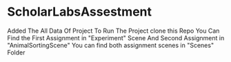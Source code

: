 # ScholarLabsAssestment
Added The All Data Of Project To Run The Project clone this Repo
You Can Find the First Assignment in "Experiment" Scene And Second Assignment in "AnimalSortingScene"
You can find both assignment scenes in "Scenes" Folder
